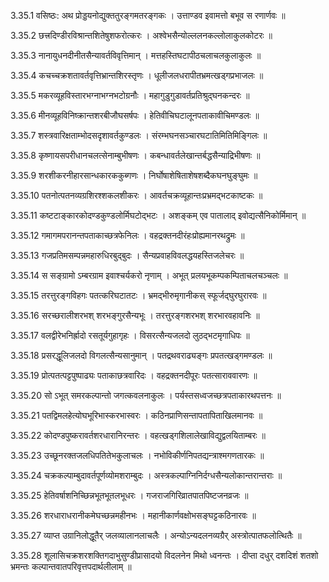 3.35.1
वसिष्ठः:
अथ प्रोड्डयनोद्युक्ततुरङ्गमतरङ्गकः ।
उत्ताण्डव इवामत्तो बभूव स रणार्णवः ॥


3.35.2
छत्त्रदिण्डीरविश्रान्तशितेषुशफरोत्करः ।
अश्वेभसैन्योल्ललनकल्लोलाकुलकोटरः ॥


3.35.3
नानायुधनदीनीतसैन्यावर्तविवृत्तिमान् ।
मत्तहस्तिघटापीठचलाचलकुलाकुलः ॥


3.35.4
कचच्चक्रशतावर्तवृत्तिभ्रान्तशिरस्तृणः ।
धूलीजलधरापीतभ्रमत्खड्गप्रभाजलः ॥


3.35.5
मकरव्यूहविस्तारभग्नाभग्नभटोग्रनौः ।
महागुडुगुडावर्तप्रतिश्रुद्घनकन्दरः ॥


3.35.6
मीनव्यूहविनिष्क्रान्तशरबीजौघसर्षपः ।
हेतिवीचिघटालूनपताकावीचिमण्डलः ॥


3.35.7
शस्त्रवारिक्षताम्भोदसदृशावर्तकुण्डलः ।
संरम्भघनसञ्चारघटातिमितिमिङ्गिलः ॥


3.35.8
कृष्णायसपरीधानचलत्सेनाम्बुभीषणः ।
कबन्धावर्तलेखान्तर्बद्धसैन्याद्रिभीषणः ॥


3.35.9
शरशीकरनीहारसान्धकारककुब्गणः ।
निर्घोषाशेषिताशेषशब्दैकघनघुङ्घुमः ॥


3.35.10
पतनोत्पतनव्यग्रशिरश्शकलशीकरः ।
आवर्तचक्रव्यूहान्तःप्रभ्रमद्भटकाष्टकः ॥


3.35.11
कष्टटाङ्कारकोदण्डकुण्डलोर्मिघटोद्भटः ।
अशङ्कम् एव पातालाद् इवोद्यत्सैनिकोर्मिमान् ॥


3.35.12
गमागमपरानन्तपताकाच्छत्रफेनिलः ।
वहद्रक्तनदीरंहःप्रोह्यमानरथद्रुमः ॥


3.35.13
गजप्रतिमसम्पन्नमहारुधिरबुद्बुदः ।
सैन्यप्रवाहविवलद्धयहस्तिजलेचरः ॥


3.35.14
स सङ्ग्रामो ऽम्बरग्राम इवाश्चर्यकरो नृणाम् ।
अभूत् प्रलयभूकम्पकम्पिताचलचञ्चलः ॥


3.35.15
तरत्तुरङ्गविहगः पतत्करिघटातटः ।
भ्रमद्भीरुमृगानीकस् स्फूर्जद्घुरघुरारवः ॥


3.35.16
सरच्छरालीशरभश् शरभङ्गुरसैन्यभूः ।
तरत्तुरङ्गशरभश् शरभारवहावनिः ॥


3.35.17
वलद्वीरेभनिर्ह्रादो रसतूर्यगुहागृहः ।
विसरत्सैन्यजलदो लुठद्भटमृगाधिपः ॥


3.35.18
प्रसरद्धूलिजलदो विगलत्सैन्यसानुमान् ।
पतद्रथवराढ्यङ्गः प्रपतत्खड्गमण्डलः ॥


3.35.19
प्रोत्पतत्पट्टपुष्पाढ्यः पताकाछत्रवारिदः ।
वहद्रक्तनदीपूरः पतत्साराववारणः ॥


3.35.20
सो ऽभूत् समरकल्पान्तो जगत्कवलनाकुलः ।
पर्यस्तसध्वजच्छत्रपताकारथपत्तनः ॥


3.35.21
पतद्विमलहेत्योघभूरिभास्करभास्वरः ।
कठिनप्राणिसन्तापतापिताखिलमानवः ॥


3.35.22
कोदण्डपुष्करावर्तशरधारानिरन्तरः ।
वहत्खड्गशिलालेखाविद्युद्वलयिताम्बरः ॥


3.35.23
उच्छूनरक्तजलधिपतितेभकुलाचलः ।
नभोविकीर्णनिपतद्यन्त्राश्मगणतारकः ॥


3.35.24
चक्रकल्पाम्बुदावर्तपूर्णव्योमशराम्बुदः ।
अस्त्रकल्पाग्निनिर्दग्धसैन्यलोकान्तरान्तराः ॥


3.35.25
हेतिवर्षाशनिच्छिन्नभूतभूतलभूधरः ।
गजराजगिरिव्रातपातपिष्टजनव्रजः ॥


3.35.26
शरधाराधरानीकमेघच्छन्नमहीनभः ।
महानीकार्णवक्षोभसङ्घट्टकठिनारवः ॥


3.35.27
व्याप्त उग्रानिलोद्धूतैर् जलव्यालानलाचलैः ।
अन्योऽन्यदलनव्यग्रैर् अस्त्रोत्पातफलोत्थितैः ॥


3.35.28
शूलासिचक्रशरशक्तिगदाभुसुण्डीप्रासादयो विदलनेन मिथो ध्वनन्तः ।
दीप्ता दधुर् दशदिशं शतशो भ्रमन्तः कल्पान्तवातपरिवृत्तपदार्थलीलाम् ॥

